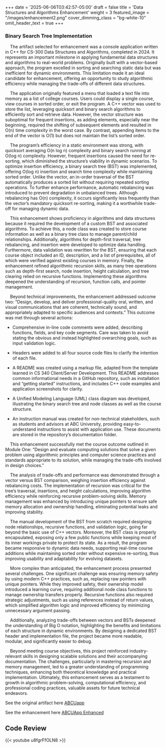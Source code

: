 +++
date = '2025-06-06T03:42:57-05:00'
draft = false
title = 'Data Structures and Algorithms Enhancement'
weight = 3
featured_image = "/images/enhancement2.png"
cover_dimming_class = "bg-white-10"
omit_header_text = true
+++
### Binary Search Tree Implementation

<!--more-->

&nbsp;&nbsp;&nbsp;&nbsp;The artifact selected for enhancement was a console application written in C++ for CS-300 Data Structures and Algorithms, completed in 2024. It represents an important milestone in applying fundamental data structures and algorithms to real-world problems. Originally built with a vector-based approach, the program excelled in sorting and searching static data but was inefficient for dynamic environments. This limitation made it an ideal candidate for enhancement, offering an opportunity to study algorithmic efficiency while managing the trade-offs of different data structures. 

&nbsp;&nbsp;&nbsp;&nbsp;The application originally featured a menu that loaded a text file into memory as a list of college courses. Users could display a single course, view courses in sorted order, or exit the program. A C++ vector was used to store the list, leveraging quicksort and binary search algorithms to efficiently sort and retrieve data. However, the vector structure was suboptimal for frequent insertions, as adding elements, especially near the beginning, required the shifting of subsequent elements and resulted in O(n) time complexity in the worst case. By contrast, appending items to the end of the vector is O(1) but does not maintain the list’s sorted order. 

&nbsp;&nbsp;&nbsp;&nbsp;The program’s efficiency in a static environment was strong, with quicksort averaging O(n log n) complexity and binary search running at O(log n) complexity. However, frequent insertions caused the need for re-sorting, which diminished the structure’s viability in dynamic scenarios. To optimize insertion efficiency, a binary search tree (BST) was implemented, offering O(log n) insertion and search time complexity while maintaining sorted order. Unlike the vector, an in-order traversal of the BST automatically produces a sorted list without requiring repeated sorting operations. To further enhance performance, automatic rebalancing was introduced to prevent degradation in unbalanced trees. Although rebalancing has O(n) complexity, it occurs significantly less frequently than the vector’s mandatory quicksort re-sorting, making it a worthwhile trade-off for managing dynamic data. 

&nbsp;&nbsp;&nbsp;&nbsp;This enhancement shows proficiency in algorithms and data structures because it required the development of a custom BST and associated algorithms. To achieve this, a node class was created to store course information as well as a binary tree class to manage parent/child relationships. Additionally, algorithms for depth-first traversal, tree rebalancing, and insertion were developed to optimize data handling. Furthermore, data validation was rewritten for the BST, ensuring that each course object included an ID, description, and a list of prerequisites, all of which were verified against existing courses in memory. Finally, the enhancement refined algorithmic recursion skills, as many tree operations such as depth-first search, node insertion, height calculation, and tree clearing relied on recursive functions. Implementing these algorithms deepened the understanding of recursion, function calls, and pointer management. 

&nbsp;&nbsp;&nbsp;&nbsp;Beyond technical improvements, the enhancement addressed outcome two: “Design, develop, and deliver professional-quality oral, written, and visual communications that are coherent, technically sound, and appropriately adapted to specific audiences and contexts.” This outcome was met through several actions:

- Comprehensive in-line code comments were added, describing functions, fields, and key code segments. Care was taken to avoid stating the obvious and instead highlighted overarching goals, such as input validation logic.

- Headers were added to all four source code files to clarify the intention of each file.

- A README was created using a markup file, adapted from the template learned in CS 340 Client/Server Development. This README addresses common informational needs in a GitHub repository, such as installation and “getting started” instructions, and includes C++ code examples and application screenshots for clarity. 

- A Unified Modeling Language (UML) class diagram was developed, illustrating the binary search tree and node classes as well as the course structure.

- An instruction manual was created for non-technical stakeholders, such as students and advisors at ABC University, providing easy-to-understand instructions to assist with application use. These documents are stored in the repository’s documentation folder.

&nbsp;&nbsp;&nbsp;&nbsp;This enhancement successfully met the course outcome outlined in Module One: “Design and evaluate computing solutions that solve a given problem using algorithmic principles and computer science practices and standards appropriate to its solution, while managing the trade-offs involved in design choices.” 

&nbsp;&nbsp;&nbsp;&nbsp;The analysis of trade-offs and performance was demonstrated through a vector versus BST comparison, weighing insertion efficiency against rebalancing costs. The implementation of recursion was critical for the tree’s traversal, insertions, and height calculations, improving algorithm efficiency while reinforcing recursive problem-solving skills. Memory management was enhanced by introducing unique pointers to ensure safe memory allocation and ownership handling, eliminating potential leaks and improving stability.

&nbsp;&nbsp;&nbsp;&nbsp;The manual development of the BST from scratch required designing node relationships, recursive functions, and validation logic, going far beyond the basic use of C++ vectors. Moreover, the BST class is properly encapsulated, exposing only a few public functions while keeping most of its inner workings private to protect its state. As a result, the program became responsive to dynamic data needs, supporting real-time course additions while maintaining sorted order without expensive re-sorting, thus improving usability and adaptability for evolving datasets. 

&nbsp;&nbsp;&nbsp;&nbsp;More complex than anticipated, the enhancement process presented several challenges. One significant challenge was ensuring memory safety by using modern C++ practices, such as, replacing raw pointers with unique pointers. While they improved safety, their ownership model introduced a learning curve, requiring additional node class functions to manage ownership transfers properly. Recursive functions also required strategic adjustments, such as using references instead of return values, which simplified algorithm logic and improved efficiency by minimizing unnecessary argument passing. 

&nbsp;&nbsp;&nbsp;&nbsp;Additionally, analyzing trade-offs between vectors and BSTs deepened the understanding of Big O notation, highlighting the benefits and limitations of each structure in dynamic environments. By designing a dedicated BST header and implementation file, the project became more readable, modular, and significantly easier to debug. 

&nbsp;&nbsp;&nbsp;&nbsp;Beyond meeting course objectives, this project reinforced industry-relevant skills in designing scalable solutions and their accompanying documentation. The challenges, particularly in mastering recursion and memory management, led to a greater understanding of programming techniques, enhancing both theoretical knowledge and practical implementation. Ultimately, this enhancement serves as a testament to growth in algorithmic problem-solving, computational efficiency, and professional coding practices, valuable assets for future technical endeavors.

See the original artifact here [ABCUapp](https://github.com/mufg80/CS300_ABCU_App)

See the enhancement here [ABCUApp Enhanced](https://github.com/mufg80/CS300_Enhancement2)

## **Code Review**

{{< youtube u8fgrFfOLN8 >}}